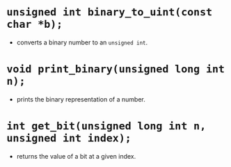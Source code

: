 # `unsigned int binary_to_uint(const char *b);`
* converts a binary number to an `unsigned int`.
# `void print_binary(unsigned long int n);`
* prints the binary representation of a number.
# `int get_bit(unsigned long int n, unsigned int index);`
* returns the value of a bit at a given index.